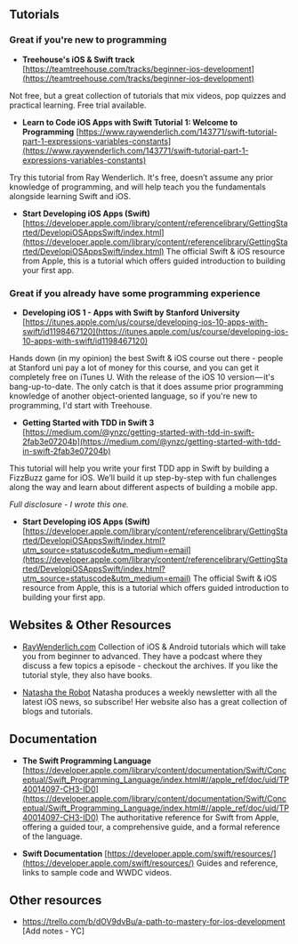 ## Tutorials

### Great if you're new to programming
  * **Treehouse's iOS & Swift track**
  [https://teamtreehouse.com/tracks/beginner-ios-development](https://teamtreehouse.com/tracks/beginner-ios-development)

  Not free, but a great collection of tutorials that mix videos, pop quizzes and practical learning. Free trial available.

  * **Learn to Code iOS Apps with Swift Tutorial 1: Welcome to Programming**
  [https://www.raywenderlich.com/143771/swift-tutorial-part-1-expressions-variables-constants](https://www.raywenderlich.com/143771/swift-tutorial-part-1-expressions-variables-constants)

  Try this tutorial from Ray Wenderlich. It's free, doesn’t assume any prior knowledge of programming, and will help teach you the fundamentals alongside learning Swift and iOS.

  * **Start Developing iOS Apps (Swift)**
    [https://developer.apple.com/library/content/referencelibrary/GettingStarted/DevelopiOSAppsSwift/index.html](https://developer.apple.com/library/content/referencelibrary/GettingStarted/DevelopiOSAppsSwift/index.html)
    The official Swift & iOS resource from Apple, this is a tutorial which offers guided introduction to building your first app.

### Great if you already have some programming experience
  * **Developing iOS 1 - Apps with Swift by Stanford University**
  [https://itunes.apple.com/us/course/developing-ios-10-apps-with-swift/id1198467120](https://itunes.apple.com/us/course/developing-ios-10-apps-with-swift/id1198467120)

  Hands down (in my opinion) the best Swift & iOS course out there - people at Stanford uni pay a lot of money for this course, and you can get it completely free on iTunes U.  With the release of the iOS 10 version — it's bang-up-to-date. The only catch is that it does assume prior programming knowledge of another object-oriented language, so if you're new to programming, I'd start with Treehouse.

  * **Getting Started with TDD in Swift 3**
  [https://medium.com/@ynzc/getting-started-with-tdd-in-swift-2fab3e07204b](https://medium.com/@ynzc/getting-started-with-tdd-in-swift-2fab3e07204b)

  This tutorial will help you write your first TDD app in Swift by building a FizzBuzz game for iOS. We’ll build it up step-by-step with fun challenges along the way and learn about different aspects of building a mobile app.

  *Full disclosure - I wrote this one.*

  * **Start Developing iOS Apps (Swift)**
  [https://developer.apple.com/library/content/referencelibrary/GettingStarted/DevelopiOSAppsSwift/index.html?utm_source=statuscode&utm_medium=email](https://developer.apple.com/library/content/referencelibrary/GettingStarted/DevelopiOSAppsSwift/index.html?utm_source=statuscode&utm_medium=email)
  The official Swift & iOS resource from Apple, this is a tutorial which offers guided introduction to building your first app.

## Websites & Other Resources

* [RayWenderlich.com](https://www.raywenderlich.com/) Collection of iOS & Android tutorials which will take you from beginner to advanced. They have a podcast where they discuss a few topics a episode - checkout the archives. If you like the tutorial style, they also have books.

* [Natasha the Robot](https://www.natashatherobot.com/) Natasha produces a weekly newsletter with all the latest iOS news, so subscribe! Her website also has a great collection of blogs and tutorials.

## Documentation

  * **The Swift Programming Language**
  [https://developer.apple.com/library/content/documentation/Swift/Conceptual/Swift_Programming_Language/index.html#//apple_ref/doc/uid/TP40014097-CH3-ID0](https://developer.apple.com/library/content/documentation/Swift/Conceptual/Swift_Programming_Language/index.html#//apple_ref/doc/uid/TP40014097-CH3-ID0)
    The authoritative reference for Swift from Apple, offering a guided tour, a comprehensive guide, and a formal reference of the language.

  * **Swift Documentation**
  [https://developer.apple.com/swift/resources/](https://developer.apple.com/swift/resources/)
  Guides and reference, links to sample code and WWDC videos.



## Other resources

  * https://trello.com/b/dOV9dvBu/a-path-to-mastery-for-ios-development [Add notes - YC]
